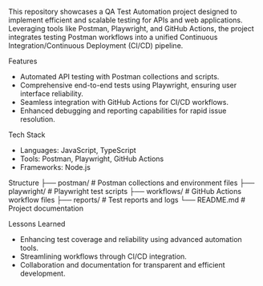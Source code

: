 This repository showcases a QA Test Automation project designed to implement efficient and scalable testing for APIs and web applications.
Leveraging tools like Postman, Playwright, and GitHub Actions, the project integrates testing Postman workflows into a unified Continuous Integration/Continuous Deployment (CI/CD) pipeline.

Features
- Automated API testing with Postman collections and scripts.
- Comprehensive end-to-end tests using Playwright, ensuring user interface reliability.
- Seamless integration with GitHub Actions for CI/CD workflows.
- Enhanced debugging and reporting capabilities for rapid issue resolution.

 Tech Stack
- Languages: JavaScript, TypeScript
- Tools: Postman, Playwright, GitHub Actions
- Frameworks: Node.js

 Structure
├── postman/                 # Postman collections and environment files
├── playwright/              # Playwright test scripts
├── workflows/               # GitHub Actions workflow files
├── reports/                 # Test reports and logs
└── README.md                # Project documentation


 Lessons Learned
- Enhancing test coverage and reliability using advanced automation tools.
- Streamlining workflows through CI/CD integration.
- Collaboration and documentation for transparent and efficient development.



